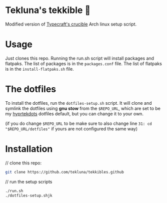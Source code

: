 # Tekluna's tekkible 💾

Modified version of [Typecraft's crucible](https://github.com/typecraft-dev/crucible) Arch linux setup script.

# Usage

Just clones this repo. Running the run.sh script will install packages and flatpaks.
    The list of packages is in the `packages.conf` file.
    The list of flatpaks is in the `install-flatpaks.sh` file.

# The dotfiles

To install the dotfiles, run the `dotfiles-setup.sh` script. It will clone and symlink the dotfiles using **gnu stow** from the `$REPO_URL`, which are set to be my [hyprtekdots](https://github.com/tekluna/hyprtekdotsj) dotfiles default, but you can change it to your own.

(if you do change `$REPO_URL` to be make sure to also change line `31: cd "$REPO_URL/dotfiles"` if yours are not configured the same way)
# Installation

// clone this repo:
```bash
git clone https://github.com/tekluna/tekkibles.github
```

// run the setup scripts
```bash
./run.sh
./dotfiles-setup.shjk
```
